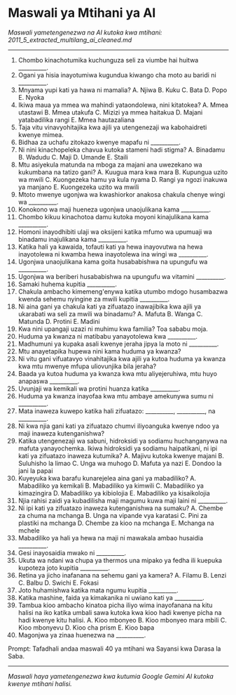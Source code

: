 # Maswali ya Mtihani ya AI
*Maswali yametengenezwa na AI kutoka kwa mtihani: 2011_5_extracted_multilang_ai_cleaned.md*

---

1.  Chombo kinachotumika kuchunguza seli za viumbe hai huitwa __________.
2.  Ogani ya hisia inayotumiwa kugundua kiwango cha moto au baridi ni __________.
3.  Mnyama yupi kati ya hawa ni mamalia?
    A. Njiwa
    B. Kuku
    C. Bata
    D. Popo
    E. Nyoka
4.  Ikiwa maua ya mmea wa mahindi yataondolewa, nini kitatokea?
    A. Mmea utastawi
    B. Mmea utakufa
    C. Mizizi ya mmea haitakua
    D. Majani yatabadilika rangi
    E. Mmea hautazaliana
5.  Taja vitu vinavyohitajika kwa ajili ya utengenezaji wa kabohaidreti kwenye mimea.
6.  Bidhaa za uchafu zitokazo kwenye mapafu ni __________.
7.  Ni nini kinachopeleka chavua kutoka stameni hadi stigma?
    A. Binadamu
    B. Wadudu
    C. Maji
    D. Umande
    E. Staili
8.  Mtu asiyekula matunda na mboga za majani ana uwezekano wa kukumbana na tatizo gani?
    A. Kuugua mara kwa mara
    B. Kupungua uzito wa mwili
    C. Kuongezeka hamu ya kula nyama
    D. Rangi ya ngozi inakuwa ya manjano
    E. Kuongezeka uzito wa mwili
9.  Mtoto mwenye ugonjwa wa kwashiorkor anakosa chakula chenye wingi wa __________.
10. Konokono wa maji hueneza ugonjwa unaojulikana kama __________.
11. Chombo kikuu kinachotoa damu kutoka moyoni kinajulikana kama __________.
12. Homoni inayodhibiti ulaji wa oksijeni katika mfumo wa upumuaji wa binadamu inajulikana kama __________.
13. Katika hali ya kawaida, tofauti kati ya hewa inayovutwa na hewa inayotolewa ni kwamba hewa inayotolewa ina wingi wa __________.
14. Ugonjwa unaojulikana kama goita husababishwa na upungufu wa __________.
15. Ugonjwa wa beriberi husababishwa na upungufu wa vitamini __________.
16. Samaki huhema kupitia __________.
17. Chakula ambacho kimemeng'enywa katika utumbo mdogo husambazwa kwenda sehemu nyingine za mwili kupitia __________.
18. Ni aina gani ya chakula kati ya zifuatazo inawajibika kwa ajili ya ukarabati wa seli za mwili wa binadamu?
    A. Mafuta
    B. Wanga
    C. Matunda
    D. Protini
    E. Madini
19. Kwa nini upangaji uzazi ni muhimu kwa familia? Toa sababu moja.
20. Huduma ya kwanza ni matibabu yanayotolewa kwa __________.
21. Madhumuni ya kupaka asali kwenye jeraha jipya la moto ni __________.
22. Mtu anayetapika hupewa nini kama huduma ya kwanza?
23. Ni vitu gani vifuatavyo vinahitajika kwa ajili ya kutoa huduma ya kwanza kwa mtu mwenye mfupa uliovunjika bila jeraha?
24. Baada ya kutoa huduma ya kwanza kwa mtu aliyejeruhiwa, mtu huyo anapaswa __________.
25. Uvunjaji wa kemikali wa protini huanza katika __________.
26. Huduma ya kwanza inayofaa kwa mtu ambaye amekunywa sumu ni __________.
27. Mata inaweza kuwepo katika hali zifuatazo: __________, __________, na __________.
28. Ni kwa njia gani kati ya zifuatazo chumvi iliyoanguka kwenye ndoo ya maji inaweza kutenganishwa?
29. Katika utengenezaji wa sabuni, hidroksidi ya sodiamu huchanganywa na mafuta yanayochemka. Ikiwa hidroksidi ya sodiamu haipatikani, ni ipi kati ya zifuatazo inaweza kutumika?
    A. Majivu kutoka kwenye majani
    B. Suluhisho la limao
    C. Unga wa muhogo
    D. Mafuta ya nazi
    E. Dondoo la jani la papai
30. Kuyeyuka kwa barafu kunarejelea aina gani ya mabadiliko?
    A. Mabadiliko ya kemikali
    B. Mabadiliko ya kimwili
    C. Mabadiliko ya kimazingira
    D. Mabadiliko ya kibiolojia
    E. Mabadiliko ya kisaikolojia
31. Njia rahisi zaidi ya kubadilisha maji magumu kuwa maji laini ni __________.
32. Ni ipi kati ya zifuatazo inaweza kutenganishwa na sumaku?
    A. Chembe za chuma na mchanga
    B. Unga na vipande vya karatasi
    C. Pini za plastiki na mchanga
    D. Chembe za kioo na mchanga
    E. Mchanga na mchele
33. Mabadiliko ya hali ya hewa na maji ni mawakala ambao husaidia __________.
34. Gesi inayosaidia mwako ni __________.
35. Ukuta wa ndani wa chupa ya thermos una mipako ya fedha ili kuepuka kupoteza joto kupitia __________.
36. Retina ya jicho inafanana na sehemu gani ya kamera?
    A. Filamu
    B. Lenzi
    C. Balbu
    D. Swichi
    E. Fokasi
37. Joto huhamishwa katika mata ngumu kupitia __________.
38. Katika mashine, faida ya kimakanika ni uwiano kati ya __________.
39. Tambua kioo ambacho kinatoa picha iliyo wima inayofanana na kitu halisi na iko katika umbali sawa kutoka kwa kioo hadi kwenye picha na hadi kwenye kitu halisi.
    A. Kioo mbonyeo
    B. Kioo mbonyeo mara mbili
    C. Kioo mbonyevu
    D. Kioo cha prism
    E. Kioo bapa
40. Magonjwa ya zinaa huenezwa na __________.

Prompt: Tafadhali andaa maswali 40 ya mtihani wa Sayansi kwa Darasa la Saba.

---
*Maswali haya yametengenezwa kwa kutumia Google Gemini AI kutoka kwenye mtihani halisi.*
